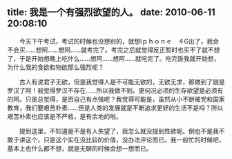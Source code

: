 title: 我是一个有强烈欲望的人。
date: 2010-06-11 20:08:10
---

　　今天下午考试，考试的时候也没想别的，就想Iｐｈｏｎｅ　４G出了，我会不会买……想阿……想阿……就考完了。考完之后就觉得反正暂时也买不了就不想了，于是开始想晚上吃什么……想阿……想阿……就吃完了。吃完饭我就开始想，为什么我的食欲和物欲那么强烈呢？

　　古人有说君子无欲，但是我觉得人是不可能无欲的，无欲无求，那做到了就是罗汉了阿！我觉得罗汉不存在……所以我做不到。更何况必须的生存欲望是必须有的阿。只是总觉得，是否自己有点强呢？我觉得可能是，虽然从小不断被党和国家教育，我们要艰苦朴素……但是人类的发展就是不断追求更好的生活不是吗？所以艰苦朴素也应该是不严格，是有余地的啦。

　　提到这里，不知道是不是有人失望了，我怎么就没提到性欲呢。倒也不是我不敢于讲这个，只是这个实在没比较的价值，没办法评论而已。我一般忙的时候吧，基本上也什么都不想，就是无聊的时候会想一想而已。